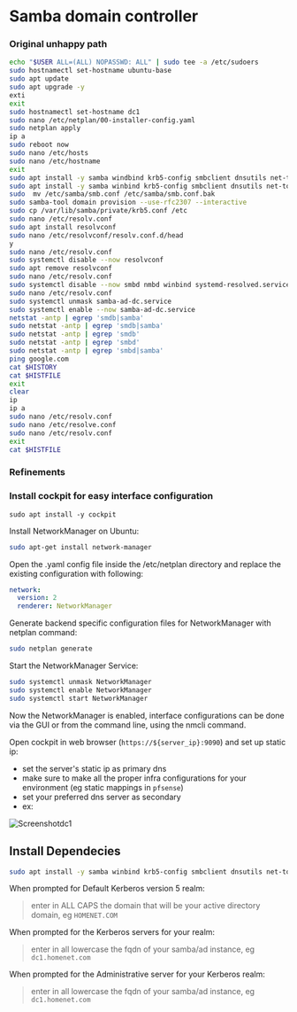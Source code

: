 
# Samba domain controller

### Original unhappy path

```bash
echo "$USER ALL=(ALL) NOPASSWD: ALL" | sudo tee -a /etc/sudoers
sudo hostnamectl set-hostname ubuntu-base
sudo apt update
sudo apt upgrade -y
exti
exit
sudo hostnamectl set-hostname dc1
sudo nano /etc/netplan/00-installer-config.yaml
sudo netplan apply
ip a
sudo reboot now
sudo nano /etc/hosts
sudo nano /etc/hostname
exit
sudo apt install -y samba windbind krb5-config smbclient dnsutils net-tools
sudo apt install -y samba winbind krb5-config smbclient dnsutils net-tools
sudo  mv /etc/samba/smb.conf /etc/samba/smb.conf.bak
sudo samba-tool domain provision --use-rfc2307 --interactive
sudo cp /var/lib/samba/private/krb5.conf /etc
sudo nano /etc/resolv.conf
sudo apt install resolvconf
sudo nano /etc/resolvconf/resolv.conf.d/head
y
sudo nano /etc/resolv.conf
sudo systemctl disable --now resolvconf
sudo apt remove resolvconf
sudo nano /etc/resolv.conf
sudo systemctl disable --now smbd nmbd winbind systemd-resolved.service
sudo nano /etc/resolv.conf
sudo systemctl unmask samba-ad-dc.service
sudo systemctl enable --now samba-ad-dc.service
netstat -antp | egrep 'smdb|samba'
sudo netstat -antp | egrep 'smdb|samba'
sudo netstat -antp | egrep 'smdb'
sudo netstat -antp | egrep 'smbd'
sudo netstat -antp | egrep 'smbd|samba'
ping google.com
cat $HISTORY
cat $HISTFILE
exit
clear
ip 
ip a
sudo nano /etc/resolv.conf
sudo nano /etc/resolve.conf
sudo nano /etc/resolv.conf
exit
cat $HISTFILE
```

### Refinements

### Install cockpit for easy interface configuration

```
sudo apt install -y cockpit
```

Install NetworkManager on Ubuntu:
```bash
sudo apt-get install network-manager
```

Open the .yaml config file inside the /etc/netplan directory and replace the existing configuration with following:
```yaml
network:
  version: 2
  renderer: NetworkManager
  ```
  
Generate backend specific configuration files for NetworkManager with netplan command:

```bash
sudo netplan generate
```
Start the NetworkManager Service:

```bash
sudo systemctl unmask NetworkManager
sudo systemctl enable NetworkManager
sudo systemctl start NetworkManager
```
Now the NetworkManager is enabled, interface configurations can be done via the GUI or from the command line, using the nmcli command.

Open cockpit in web browser (`https://${server_ip}:9090`) and set up static ip:

- set the server's static ip as primary dns
- make sure to make all the proper infra configurations for your environment (eg static mappings in `pfsense`)
- set your preferred dns server as secondary 
- ex:

![Screenshotdc1](https://user-images.githubusercontent.com/47095624/195656686-1381983f-0963-4414-aa1d-a12925a0db14.png)

## Install Dependecies

```bash
sudo apt install -y samba winbind krb5-config smbclient dnsutils net-tools
```


When prompted for Default Kerberos version 5 realm:

> enter in ALL CAPS the domain that will be your active directory domain, eg `HOMENET.COM`

When prompted for the Kerberos servers for your realm: 

> enter in all lowercase the fqdn of your samba/ad instance, eg `dc1.homenet.com`

When prompted for the Administrative server for your Kerberos realm:

> enter in all lowercase the fqdn of your samba/ad instance, eg `dc1.homenet.com`

